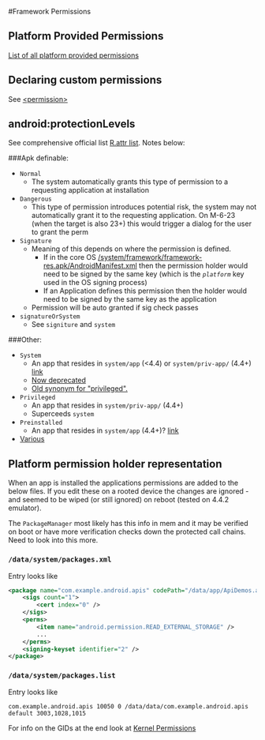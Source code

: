 #Framework Permissions

## Platform Provided Permissions

[List of all platform provided permissions](https://github.com/android/platform_frameworks_base/blob/master/core/res/AndroidManifest.xml)

## Declaring custom permissions

See [\<permission\>](https://developer.android.com/guide/topics/manifest/permission-element.html)

## android:protectionLevels

See comprehensive official list [R.attr list](https://developer.android.com/reference/android/R.attr.html#protectionLevel). Notes below:

###Apk definable:

- `Normal`
  - The system automatically grants this type of permission to a requesting application at installation
- `Dangerous`
  - This type of permission introduces potential risk, the system may not automatically grant it to the requesting application. On M-6-23 (when the target is also 23+) this would trigger a dialog for the user to grant the perm 
- `Signature`
  - Meaning of this depends on where the permission is defined. 
    - If in the core OS [/system/framework/framework-res.apk/AndroidManifest.xml](https://github.com/android/platform_frameworks_base/blob/master/core/res/AndroidManifest.xml) then the permission holder would need to be signed by the same key (which is the _`platform`_ key used in the OS signing process)
    - If an Application defines this permission then the holder would need to be signed by the same key as the application
  - Permission will be auto granted if sig check passes 
- `signatureOrSystem` 
  - See `signiture` and `system`
  
###Other:

- `System`
  - An app that resides in `system/app` (<4.4) or `system/priv-app/` (4.4+) [link](http://stackoverflow.com/a/20104400/236743) 
  - [Now deprecated](https://developer.android.com/reference/android/content/pm/PermissionInfo.html#PROTECTION_FLAG_SYSTEM) 
  - [Old synonym for "privileged".](https://developer.android.com/reference/android/R.attr.html#protectionLevel)
- `Privileged`
  - An app that resides in `system/priv-app/` (4.4+)  
  - Superceeds `system`
- `Preinstalled` 
  - An app that resides in `system/app` (4.4+)? [link](http://stackoverflow.com/questions/33481730/difference-between-preinstalled-and-privileged-protection-level)
- [Various](https://developer.android.com/reference/android/R.attr.html#protectionLevel)

## Platform permission holder representation

When an app is installed the applications permissions are added to the below files. If you edit these on a rooted device the changes are ignored - and seemed to be wiped (or still ignored) on reboot (tested on 4.4.2 emulator). 

The `PackageManager` most likely has this info in mem and it may be verified on boot or have more verification checks down the protected call chains. Need to look into this more.

### `/data/system/packages.xml`

Entry looks like

```xml
<package name="com.example.android.apis" codePath="/data/app/ApiDemos.apk" nativeLibraryPath="/data/app-lib/ApiDemos" flags="4767300" ft="154bb1bf808" it="154bb1bf808" ut="154bb1bf808" version="19" userId="10050">
    <sigs count="1">
        <cert index="0" />
    </sigs>
    <perms>
        <item name="android.permission.READ_EXTERNAL_STORAGE" />
        ...
    </perms>
    <signing-keyset identifier="2" />
</package>
```

### `/data/system/packages.list`

Entry looks like

```
com.example.android.apis 10050 0 /data/data/com.example.android.apis default 3003,1028,1015
```

For info on the GIDs at the end look at [Kernel Permissions](kernel_perms.md)

